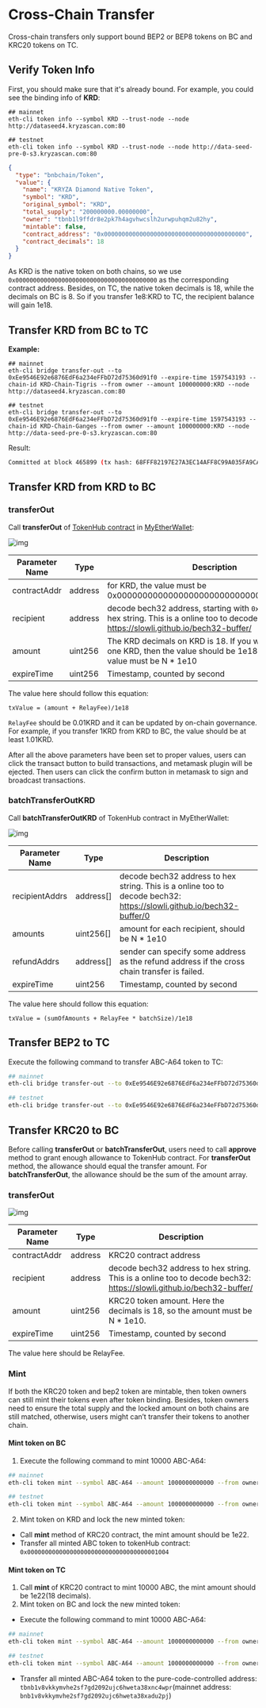 # Cross-Chain Transfer

Cross-chain transfers only support bound BEP2 or BEP8 tokens on BC and KRC20 tokens on TC.

## Verify Token Info

First, you should make sure that it's already bound. For example, you could see the binding info of **KRD**:


```shell
## mainnet
eth-cli token info --symbol KRD --trust-node --node http://dataseed4.kryzascan.com:80

## testnet
eth-cli token info --symbol KRD --trust-node --node http://data-seed-pre-0-s3.kryzascan.com:80 
```

```json
{
  "type": "bnbchain/Token",
  "value": {
    "name": "KRYZA Diamond Native Token",
    "symbol": "KRD",
    "original_symbol": "KRD",
    "total_supply": "200000000.00000000",
    "owner": "tbnb1l9ffdr8e2pk7h4agvhwcslh2urwpuhqm2u82hy",
    "mintable": false,
    "contract_address": "0x0000000000000000000000000000000000000000",
    "contract_decimals": 18
  }
}
```

As KRD is the native token on both chains, so we use `0x0000000000000000000000000000000000000000` as the corresponding contract address. Besides, on TC, the native token decimals is 18, while the decimals on BC is 8. So if you transfer 1e8:KRD to TC, the recipient balance will gain 1e18.


## Transfer KRD from BC to TC

**Example:**

```shell
## mainnet
eth-cli bridge transfer-out --to 0xEe9546E92e6876EdF6a234eFFbD72d75360d91f0 --expire-time 1597543193 --chain-id KRD-Chain-Tigris --from owner --amount 100000000:KRD --node http://dataseed4.kryzascan.com:80

## testnet
eth-cli bridge transfer-out --to 0xEe9546E92e6876EdF6a234eFFbD72d75360d91f0 --expire-time 1597543193 --chain-id KRD-Chain-Ganges --from owner --amount 100000000:KRD --node http://data-seed-pre-0-s3.kryzascan.com:80
```

Result:

```bash
Committed at block 465899 (tx hash: 68FFF82197E27A3EC14AFF8C99A035FA9CA7120312AA55E98D11DFC0F8D9F3B9, response: {Code:0 Data:[] Log:Msg 0:  Info: GasWanted:0 GasUsed:0 Events:[{Type: Attributes:[{Key:[84 114 97 110 115 102 101 114 79 117 116 83 101 113 117 101 110 99 101] Value:[49 49] XXX_NoUnkeyedLiteral:{} XXX_unrecognized:[] XXX_sizecache:0} {Key:[69 120 112 105 114 101 84 105 109 101] Value:[49 53 57 55 53 52 51 49 57 51] XXX_NoUnkeyedLiteral:{} XXX_unrecognized:[] XXX_sizecache:0} {Key:[97 99 116 105 111 110] Value:[99 114 111 115 115 84 114 97 110 115 102 101 114 79 117 116] XXX_NoUnkeyedLiteral:{} XXX_unrecognized:[] XXX_sizecache:0}] XXX_NoUnkeyedLiteral:{} XXX_unrecognized:[] XXX_sizecache:0}] Codespace: XXX_NoUnkeyedLiteral:{} XXX_unrecognized:[] XXX_sizecache:0})
```

## Transfer KRD from KRD to BC

### transferOut

Call **transferOut** of [TokenHub contract](https://raw.githubusercontent.com/shree-chain/nc-genesis-contract/master/abi/tokenhub.abi) in [MyEtherWallet](https://www.myetherwallet.com/):

![img](https://lh3.googleusercontent.com/q8-nnt12h8gvYyMe6iwLalwzY-1jHfQ11BsSyIz3qkQPCjp_-D-dIzPxZ-HuMJngCxTs7pt65-zSUIYImpsoO8bJ_QC_pyfPMu_2O7Lh65uDvVXrkhKqOakI070vKuEK3UNnlk8m)



| Parameter Name | Type    | Description                                                  |
| -------------- | ------- | ------------------------------------------------------------ |
| contractAddr   | address | for KRD, the value must be 0x0000000000000000000000000000000000000000 |
| recipient      | address | decode bech32 address, starting with `0x` . To transfer to hex string. This is a online too to decode bech32: https://slowli.github.io/bech32-buffer/ |
| amount         | uint256 | The KRD decimals on  KRD is 18. If you want to transfer one KRD, then the value should be 1e18. Besides, the value must be N * 1e10 |
| expireTime     | uint256 | Timestamp, counted by  second                                |

The value here should follow this equation:

```
txValue = (amount + RelayFee)/1e18
```

`RelayFee` should be 0.01KRD and it can be updated by on-chain governance. For example, if you transfer 1KRD from KRD to BC, the value should be at least 1.01KRD.

After all the above parameters have been set to proper values, users can click the transact button to build transactions, and metamask plugin will be ejected. Then users can click the confirm button in metamask to sign and broadcast transactions.


### batchTransferOutKRD

Call **batchTransferOutKRD** of TokenHub contract in MyEtherWallet:

![img](../../assets/batchTransferOutKRD.png)

| Parameter Name | Type      | Description                                                  |
| -------------- | --------- | ------------------------------------------------------------ |
| recipientAddrs | address[] | decode bech32 address  to hex string. This is a online too to decode bech32: https://slowli.github.io/bech32-buffer/0 |
| amounts        | uint256[] | amount for each  recipient, should be N * 1e10               |
| refundAddrs    | address[] | sender can specify  some address as the refund address if the cross chain transfer is failed. |
| expireTime     | uint256   | Timestamp, counted by  second                                |


The value here should follow this equation:

```
txValue = (sumOfAmounts + RelayFee * batchSize)/1e18
```

## Transfer BEP2 to TC
Execute the following command to transfer ABC-A64 token to TC:
```bash
## mainnet
eth-cli bridge transfer-out --to 0xEe9546E92e6876EdF6a234eFFbD72d75360d91f0 --expire-time 1597543193 --chain-id KRD-Chain-Tigris --from owner --amount 10000000000:ABC-A64 --node http://dataseed4.kryzascan.com:80

## testnet
eth-cli bridge transfer-out --to 0xEe9546E92e6876EdF6a234eFFbD72d75360d91f0 --expire-time 1597543193 --chain-id KRD-Chain-Ganges --from owner --amount 10000000000:ABC-A64 --node http://data-seed-pre-0-s3.kryzascan.com:80
```
## Transfer KRC20 to BC
Before calling **transferOut** or **batchTransferOut**, users need to call **approve** method to grant enough allowance to TokenHub contract. For **transferOut** method, the allowance should equal the transfer amount. For **batchTransferOut**, the allowance should be the sum of the amount array.

### transferOut

![img](https://lh3.googleusercontent.com/q8-nnt12h8gvYyMe6iwLalwzY-1jHfQ11BsSyIz3qkQPCjp_-D-dIzPxZ-HuMJngCxTs7pt65-zSUIYImpsoO8bJ_QC_pyfPMu_2O7Lh65uDvVXrkhKqOakI070vKuEK3UNnlk8m)

| Parameter Name | Type    | Description                                                  |
| ------------   | ------- | ------------------------------------------------------------ |
| contractAddr   | address | KRC20 contract address                                       |
| recipient      | address | decode bech32 address  to hex string. This is a online too to decode bech32: https://slowli.github.io/bech32-buffer/ |
| amount         | uint256 | KRC20 token amount.  Here the decimals is 18, so the amount must be N * 1e10. |
| expireTime     | uint256 | Timestamp, counted by  second                                |

The value here should be RelayFee.

### Mint

If both the KRC20 token and bep2 token are mintable, then token owners can still mint their tokens even after token binding. Besides, token owners need to ensure the total supply and the locked amount on both chains are still matched, otherwise, users might can’t transfer their tokens to another chain.

#### Mint token on BC

1. Execute the following command to mint 10000 ABC-A64:
```bash
## mainnet
eth-cli token mint --symbol ABC-A64 --amount 1000000000000 --from owner --chain-id KRD-Chain-Tigris --node http://dataseed4.kryzascan.com:80

## testnet
eth-cli token mint --symbol ABC-A64 --amount 1000000000000 --from owner --chain-id KRD-Chain-Ganges --node http://data-seed-pre-0-s3.kryzascan.com:80
```

2. Mint token on KRD and lock the new minted token:
* Call **mint** method of KRC20 contract, the mint amount should be 1e22.
* Transfer all minted ABC token to tokenHub contract: `0x0000000000000000000000000000000000001004`

#### Mint token on TC

1. Call **mint** of KRC20 contract to mint 10000 ABC, the mint amount should be 1e22(18 decimals).
2. Mint token on BC and lock the new minted token:

* Execute the following command to mint 10000 ABC-A64:
```bash
## mainnet
eth-cli token mint --symbol ABC-A64 --amount 1000000000000 --from owner --chain-id KRD-Chain-Tigris --node http://dataseed4.kryzascan.com:80

## testnet
eth-cli token mint --symbol ABC-A64 --amount 1000000000000 --from owner --chain-id KRD-Chain-Ganges --node http://data-seed-pre-0-s3.kryzascan.com:80
```
* Transfer all minted ABC-A64 token to the pure-code-controlled address: `tbnb1v8vkkymvhe2sf7gd2092ujc6hweta38xnc4wpr`(mainnet address: `bnb1v8vkkymvhe2sf7gd2092ujc6hweta38xadu2pj`)